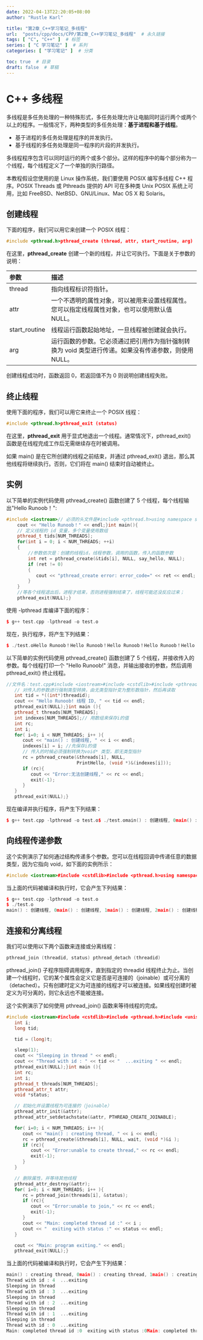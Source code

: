 ```yaml
---
date: 2022-04-13T22:20:05+08:00
author: "Rustle Karl"

title: "第2章_C++学习笔记_多线程"
url:  "posts/cpp/docs/CPP/第2章_C++学习笔记_多线程"  # 永久链接
tags: [ "C", "C++" ]  # 标签
series: [ "C 学习笔记" ]  # 系列
categories: [ "学习笔记" ]  # 分类

toc: true  # 目录
draft: false  # 草稿
---
```


# C++ 多线程

多线程是多任务处理的一种特殊形式，多任务处理允许让电脑同时运行两个或两个以上的程序。一般情况下，两种类型的多任务处理：**基于进程和基于线程**。

- 基于进程的多任务处理是程序的并发执行。
- 基于线程的多任务处理是同一程序的片段的并发执行。

多线程程序包含可以同时运行的两个或多个部分。这样的程序中的每个部分称为一个线程，每个线程定义了一个单独的执行路径。

本教程假设您使用的是 Linux 操作系统，我们要使用 POSIX 编写多线程 C++ 程序。POSIX Threads 或 Pthreads 提供的 API 可在多种类 Unix POSIX 系统上可用，比如 FreeBSD、NetBSD、GNU/Linux、Mac OS X 和 Solaris。

## 创建线程

下面的程序，我们可以用它来创建一个 POSIX 线程：

```cpp
#include <pthread.h>pthread_create (thread, attr, start_routine, arg)
```

在这里，**pthread_create** 创建一个新的线程，并让它可执行。下面是关于参数的说明：

| 参数          | 描述                                                         |
| :------------ | :----------------------------------------------------------- |
| thread        | 指向线程标识符指针。                                         |
| attr          | 一个不透明的属性对象，可以被用来设置线程属性。您可以指定线程属性对象，也可以使用默认值 NULL。 |
| start_routine | 线程运行函数起始地址，一旦线程被创建就会执行。               |
| arg           | 运行函数的参数。它必须通过把引用作为指针强制转换为 void 类型进行传递。如果没有传递参数，则使用 NULL。 |

创建线程成功时，函数返回 0，若返回值不为 0 则说明创建线程失败。

## 终止线程

使用下面的程序，我们可以用它来终止一个 POSIX 线程：

```cpp
#include <pthread.h>pthread_exit (status)
```

在这里，**pthread_exit** 用于显式地退出一个线程。通常情况下，pthread_exit() 函数是在线程完成工作后无需继续存在时被调用。

如果 main() 是在它所创建的线程之前结束，并通过 pthread_exit() 退出，那么其他线程将继续执行。否则，它们将在 main() 结束时自动被终止。

## 实例

以下简单的实例代码使用 pthread_create() 函数创建了 5 个线程，每个线程输出"Hello Runoob！":

```cpp
#include <iostream>// 必须的头文件是#include <pthread.h>using namespace std;#define NUM_THREADS 5// 线程的运行函数void* say_hello(void* args){
    cout << "Hello Runoob！" << endl;}int main(){
    // 定义线程的 id 变量，多个变量使用数组
    pthread_t tids[NUM_THREADS];
    for(int i = 0; i < NUM_THREADS; ++i)
    {
        //参数依次是：创建的线程id，线程参数，调用的函数，传入的函数参数
        int ret = pthread_create(&tids[i], NULL, say_hello, NULL);
        if (ret != 0)
        {
           cout << "pthread_create error: error_code=" << ret << endl;
        }
    }
    //等各个线程退出后，进程才结束，否则进程强制结束了，线程可能还没反应过来；
    pthread_exit(NULL);}
```

使用 -lpthread 库编译下面的程序：

```cpp
$ g++ test.cpp -lpthread -o test.o
```

现在，执行程序，将产生下列结果：

```cpp
$ ./test.oHello Runoob！Hello Runoob！Hello Runoob！Hello Runoob！Hello Runoob！
```

以下简单的实例代码使用 pthread_create() 函数创建了 5 个线程，并接收传入的参数。每个线程打印一个 "Hello Runoob!" 消息，并输出接收的参数，然后调用 pthread_exit() 终止线程。

```cpp
//文件名：test.cpp#include <iostream>#include <cstdlib>#include <pthread.h>using namespace std;#define NUM_THREADS     5void *PrintHello(void *threadid){  
   // 对传入的参数进行强制类型转换，由无类型指针变为整形数指针，然后再读取
   int tid = *((int*)threadid);
   cout << "Hello Runoob! 线程 ID, " << tid << endl;
   pthread_exit(NULL);}int main (){
   pthread_t threads[NUM_THREADS];
   int indexes[NUM_THREADS];// 用数组来保存i的值
   int rc;
   int i;
   for( i=0; i < NUM_THREADS; i++ ){      
      cout << "main() : 创建线程, " << i << endl;
      indexes[i] = i; //先保存i的值
      // 传入的时候必须强制转换为void* 类型，即无类型指针        
      rc = pthread_create(&threads[i], NULL, 
                          PrintHello, (void *)&(indexes[i]));
      if (rc){
         cout << "Error:无法创建线程," << rc << endl;
         exit(-1);
      }
   }
   pthread_exit(NULL);}
```

现在编译并执行程序，将产生下列结果：

```cpp
$ g++ test.cpp -lpthread -o test.o$ ./test.omain() : 创建线程, 0main() : 创建线程, 1main() : 创建线程, 2main() : 创建线程, 3main() : 创建线程, 4Hello Runoob! 线程 ID, 4Hello Runoob! 线程 ID, 3Hello Runoob! 线程 ID, 2Hello Runoob! 线程 ID, 1Hello Runoob! 线程 ID, 0
```

## 向线程传递参数

这个实例演示了如何通过结构传递多个参数。您可以在线程回调中传递任意的数据类型，因为它指向 void，如下面的实例所示：

```cpp
#include <iostream>#include <cstdlib>#include <pthread.h>using namespace std;#define NUM_THREADS     5struct thread_data{   int  thread_id;   char *message;};void *PrintHello(void *threadarg){   struct thread_data *my_data;   my_data = (struct thread_data *) threadarg;   cout << "Thread ID : " << my_data->thread_id ;   cout << " Message : " << my_data->message << endl;   pthread_exit(NULL);}int main (){   pthread_t threads[NUM_THREADS];   struct thread_data td[NUM_THREADS];   int rc;   int i;   for( i=0; i < NUM_THREADS; i++ ){      cout <<"main() : creating thread, " << i << endl;      td[i].thread_id = i;      td[i].message = "This is message";      rc = pthread_create(&threads[i], NULL,                          PrintHello, (void *)&td[i]);      if (rc){         cout << "Error:unable to create thread," << rc << endl;         exit(-1);      }   }   pthread_exit(NULL);}
```

当上面的代码被编译和执行时，它会产生下列结果：

```cpp
$ g++ test.cpp -lpthread -o test.o
$ ./test.o
main() : 创建线程, 0main() : 创建线程, 1main() : 创建线程, 2main() : 创建线程, 3main() : 创建线程, 4Hello Runoob! 线程 ID, 4Hello Runoob! 线程 ID, 3Hello Runoob! 线程 ID, 2Hello Runoob! 线程 ID, 1Hello Runoob! 线程 ID, 0
```

## 连接和分离线程

我们可以使用以下两个函数来连接或分离线程：

```cpp
pthread_join (threadid, status) pthread_detach (threadid)
```

pthread_join() 子程序阻碍调用程序，直到指定的 threadid 线程终止为止。当创建一个线程时，它的某个属性会定义它是否是可连接的（joinable）或可分离的（detached）。只有创建时定义为可连接的线程才可以被连接。如果线程创建时被定义为可分离的，则它永远也不能被连接。

这个实例演示了如何使用 pthread_join() 函数来等待线程的完成。

```cpp
#include <iostream>#include <cstdlib>#include <pthread.h>#include <unistd.h>using namespace std;#define NUM_THREADS     5void *wait(void *t){
   int i;
   long tid;

   tid = (long)t;

   sleep(1);
   cout << "Sleeping in thread " << endl;
   cout << "Thread with id : " << tid << "  ...exiting " << endl;
   pthread_exit(NULL);}int main (){
   int rc;
   int i;
   pthread_t threads[NUM_THREADS];
   pthread_attr_t attr;
   void *status;

   // 初始化并设置线程为可连接的（joinable）
   pthread_attr_init(&attr);
   pthread_attr_setdetachstate(&attr, PTHREAD_CREATE_JOINABLE);

   for( i=0; i < NUM_THREADS; i++ ){
      cout << "main() : creating thread, " << i << endl;
      rc = pthread_create(&threads[i], NULL, wait, (void *)&i );
      if (rc){
         cout << "Error:unable to create thread," << rc << endl;
         exit(-1);
      }
   }

   // 删除属性，并等待其他线程
   pthread_attr_destroy(&attr);
   for( i=0; i < NUM_THREADS; i++ ){
      rc = pthread_join(threads[i], &status);
      if (rc){
         cout << "Error:unable to join," << rc << endl;
         exit(-1);
      }
      cout << "Main: completed thread id :" << i ;
      cout << "  exiting with status :" << status << endl;
   }

   cout << "Main: program exiting." << endl;
   pthread_exit(NULL);}
```

当上面的代码被编译和执行时，它会产生下列结果：

```cpp
main() : creating thread, 0main() : creating thread, 1main() : creating thread, 2main() : creating thread, 3main() : creating thread, 4Sleeping in thread 
Thread with id : 4  ...exiting 
Sleeping in thread 
Thread with id : 3  ...exiting 
Sleeping in thread 
Thread with id : 2  ...exiting 
Sleeping in thread 
Thread with id : 1  ...exiting 
Sleeping in thread 
Thread with id : 0  ...exiting 
Main: completed thread id :0  exiting with status :0Main: completed thread id :1  exiting with status :0Main: completed thread id :2  exiting with status :0Main: completed thread id :3  exiting with status :0Main: completed thread id :4  exiting with status :0Main: program exiting.
```
